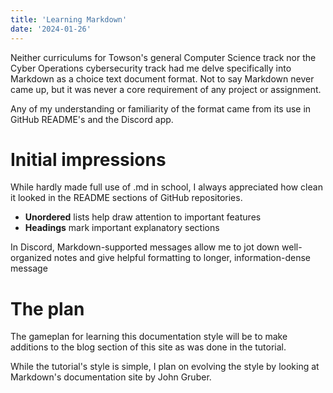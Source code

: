 ```yaml
---
title: 'Learning Markdown'
date: '2024-01-26'
---
```


Neither curriculums for Towson's general Computer Science track nor the Cyber Operations cybersecurity track had me delve specifically into Markdown as a choice text document format. Not to say Markdown never came up, but it was never a core requirement of any project or assignment.

Any of my understanding or familiarity of the format came from its use in GitHub README's and the Discord app.

# Initial impressions

While hardly made full use of .md in school, I always appreciated how clean it looked in the README sections of GitHub repositories.

- **Unordered** lists help draw attention to important features
- **Headings** mark important explanatory sections

In Discord, Markdown-supported messages allow me to jot down well-organized notes and give helpful formatting to longer, information-dense message

# The plan

The gameplan for learning this documentation style will be to make additions to the blog section of this site as was done in the tutorial.

While the tutorial's style is simple, I plan on evolving the style by looking at Markdown's documentation site by John Gruber.